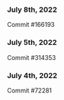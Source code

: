 ### July 8th, 2022

Commit #166193

### July 5th, 2022

Commit #314353


### July 4th, 2022

Commit #72281
